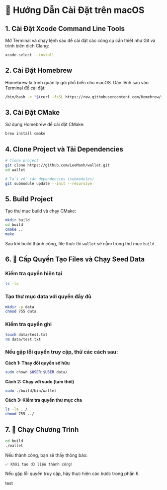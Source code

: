 # 🍎 Hướng Dẫn Cài Đặt trên macOS

## 1. Cài Đặt Xcode Command Line Tools

Mở Terminal và chạy lệnh sau để cài đặt các công cụ cần thiết như Git và trình biên dịch Clang:

```bash
xcode-select --install
```

## 2. Cài Đặt Homebrew

Homebrew là trình quản lý gói phổ biến cho macOS. Dán lệnh sau vào Terminal để cài đặt:

```bash
/bin/bash -c "$(curl -fsSL https://raw.githubusercontent.com/Homebrew/install/HEAD/install.sh)"
```

## 3. Cài Đặt CMake

Sử dụng Homebrew để cài đặt CMake:

```bash
brew install cmake
```

## 4. Clone Project và Tải Dependencies

```bash
# Clone project
git clone https://github.com/LeeManh/wallet.git
cd wallet

# Tải về các dependencies (submodules)
git submodule update --init --recursive
```

## 5. Build Project

Tạo thư mục build và chạy CMake:

```bash
mkdir build
cd build
cmake ..
make
```

Sau khi build thành công, file thực thi `wallet` sẽ nằm trong thư mục `build`.

## 6. 🔐 Cấp Quyền Tạo Files và Chạy Seed Data

### Kiểm tra quyền hiện tại

```bash
ls -la
```

### Tạo thư mục data với quyền đầy đủ

```bash
mkdir -p data
chmod 755 data
```

### Kiểm tra quyền ghi

```bash
touch data/test.txt
rm data/test.txt
```

### Nếu gặp lỗi quyền truy cập, thử các cách sau:

**Cách 1: Thay đổi quyền sở hữu**

```bash
sudo chown $USER:$USER data/
```

**Cách 2: Chạy với sudo (tạm thời)**

```bash
sudo ./build/bin/wallet
```

**Cách 3: Kiểm tra quyền thư mục cha**

```bash
ls -la ../
chmod 755 ../
```

## 7. 🚀 Chạy Chương Trình

```bash
cd build
./wallet
```

Nếu thành công, bạn sẽ thấy thông báo:

```
✅ Khởi tạo dữ liệu thành công!
```

Nếu gặp lỗi quyền truy cập, hãy thực hiện các bước trong phần 6.

test
